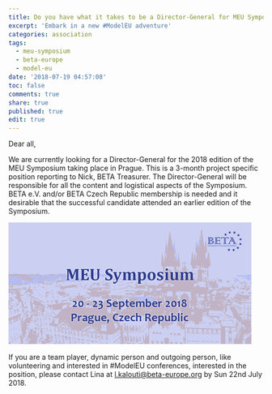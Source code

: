 ```yaml
---
title: Do you have what it takes to be a Director-General for MEU Symposium 2018?!
excerpt: 'Embark in a new #ModelEU adventure'
categories: association
tags:
  - meu-symposium
  - beta-europe
  - model-eu
date: '2018-07-19 04:57:08'
toc: false
comments: true
share: true
published: true
edit: true
---
```

Dear all,



We are currently looking for a Director-General for the 2018 edition of the MEU Symposium taking place in Prague. This is a 3-month project specific position reporting to Nick, BETA Treasurer. The Director-General will be responsible for all the content and logistical aspects of the Symposium. BETA e.V. and/or BETA Czech Republic membership is needed and it desirable that the successful candidate attended an earlier edition of the Symposium.



![](/assets/images/xzxzzx.png)

If you are a team player,  dynamic person and outgoing person, like volunteering and interested in #ModelEU conferences, interested in the position, please contact Lina at l.kalouti@beta-europe.org by Sun 22nd July 2018.

